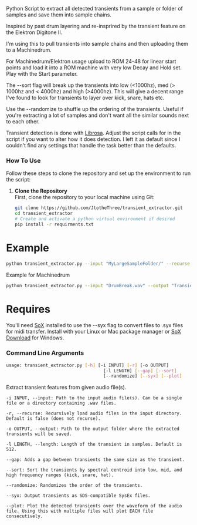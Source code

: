 Python Script to extract all detected transients from a sample or folder of samples and save them into sample chains.

Inspired by past drum layering and re-insprired by the transient feature on the Elektron Digitone II.

I'm using this to pull transients into sample chains and then uploading them to a Machinedrum.

For Machinedrum/Elektron usage upload to ROM 24-48 for linear start points and load it into a ROM machine with very low Decay and Hold set. Play with the Start parameter.

The --sort flag will break up the transients into low (<1000hz), med (> 1000hz and < 4000hz) and high (>4000hz). This will give a decent range I've found to look for transients to layer over kick, snare, hats etc.

Use the --randomize to shuffle up the ordering of the transients. Useful if you're extracting a lot of samples and don't want all the similar sounds next to each other.

Transient detection is done with [Librosa](https://github.com/librosa/librosa). Adjust the script calls for in the script if you want to alter how it does detection. I left it as default since I couldn't find any settings that handle the task better than the defaults.

### How To Use
Follow these steps to clone the repository and set up the environment to run the script:

1. **Clone the Repository**  
   First, clone the repository to your local machine using Git:

   ```bash
   git clone https://github.com/JtotheThree/transient_extractor.git
   cd transient_extractor
   # Create and activate a python virtual environment if desired
   pip install -r requirments.txt
   ```

# Example
```bash
python transient_extractor.py --input "MyLargeSampleFolder/" --recurse -output "Transients" -length 512 --sort --randomize --gap
```

Example for Machinedrum
```bash
python transient_extractor.py --input "DrumBreak.wav" --output "Transients" --length 256 --syx
```

# Requires
You'll need [SoX](https://github.com/chirlu/sox) installed to use the --syx flag to convert files to .syx files for midi transfer. 
Install with your Linux or Mac package manager or [SoX Download](https://sourceforge.net/projects/sox/) for Windows.

### Command Line Arguments

```bash
usage: transient_extractor.py [-h] [-i INPUT] [-r] [-o OUTPUT]
                                     [-l LENGTH] [--gap] [--sort]
                                     [--randomize] [--syx] [--plot]
```
Extract transient features from given audio file(s).

    -i INPUT, --input: Path to the input audio file(s). Can be a single file or a directory containing .wav files.

    -r, --recurse: Recursively load audio files in the input directory. Default is false (does not recurse).

    -o OUTPUT, --output: Path to the output folder where the extracted transients will be saved.

    -l LENGTH, --length: Length of the transient in samples. Default is 512.

    --gap: Adds a gap between transients the same size as the transient.

    --sort: Sort the transients by spectral centroid into low, mid, and high frequency ranges (kick, snare, hat).

    --randomize: Randomizes the order of the transients.

    --syx: Output transients as SDS-compatible SysEx files.

    --plot: Plot the detected transients over the waveform of the audio file. Using this with multiple files will plot EACH file consecutively.
